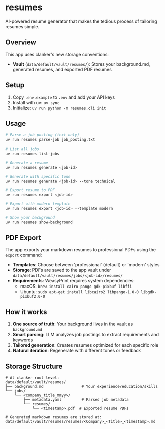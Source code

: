 # resumes

AI-powered resume generator that makes the tedious process of tailoring resumes simple.

## Overview

This app uses clanker's new storage conventions:
- **Vault** (`data/default/vault/resumes/`): Stores your background.md, generated resumes, and exported PDF resumes

## Setup

1. Copy `.env.example` to `.env` and add your API keys
2. Install with uv: `uv sync`
3. Initialize: `uv run python -m resumes.cli init`

## Usage

```bash
# Parse a job posting (text only)
uv run resumes parse-job job_posting.txt

# List all jobs
uv run resumes list-jobs

# Generate a resume
uv run resumes generate <job-id>

# Generate with specific tone
uv run resumes generate <job-id> --tone technical

# Export resume to PDF
uv run resumes export <job-id>

# Export with modern template
uv run resumes export <job-id> --template modern

# Show your background
uv run resumes show-background
```

## PDF Export

The app exports your markdown resumes to professional PDFs using the `export` command:
- **Templates**: Choose between 'professional' (default) or 'modern' styles
- **Storage**: PDFs are saved to the app vault under `data/default/vault/resumes/jobs/<job-id>/resumes/`
- **Requirements**: WeasyPrint requires system dependencies:
  - macOS: `brew install cairo pango gdk-pixbuf libffi`
  - Ubuntu: `sudo apt-get install libcairo2 libpango-1.0-0 libgdk-pixbuf2.0-0`

## How it works

1. **One source of truth**: Your background lives in the vault as `background.md`
2. **Smart parsing**: LLM analyzes job postings to extract requirements and keywords
3. **Tailored generation**: Creates resumes optimized for each specific role
4. **Natural iteration**: Regenerate with different tones or feedback

## Storage Structure

```
# At clanker root level:
data/default/vault/resumes/
├── background.md                 # Your experience/education/skills
└── jobs/
    └── <company_title_mmyy>/
        ├── metadata.yaml         # Parsed job metadata
        └── resumes/
            └── <timestamp>.pdf  # Exported resume PDFs

# Generated markdown resumes are stored at:
data/default/vault/resumes/resumes/<Company>_<Title>_<timestamp>.md
```